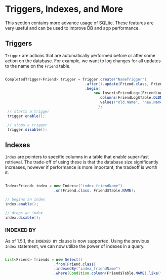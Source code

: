 # Triggers, Indexes, and More

This section contains more advance usage of SQLite. These features are very useful and can be used to improve DB and app performance.

## Triggers

```Trigger``` are actions that are automatically performed before or after some action on the database. For example, we want to log changes for all updates to the name on the ```Friend``` table.

```java

CompletedTrigger<Friend> trigger = Trigger.create("NameTrigger")
                                    .after().update(Friend.class, Friend$Table.NAME)
                                    .begin(
                                        new Insert<FriendLog>(FriendLog.class)
                                          .columns(FriendLog$Table.OLDNAME, FriendLog$Table.NEWNAME, FriendLog$Table.DATE)
                                          .values("old.Name", "new.Name", System.currentTimeMillis())
                                          };
 // starts a trigger
 trigger.enable();

 // stops a trigger
 trigger.disable();

```

## Indexes

```Index``` are pointers to specific columns in a table that enable super-fast retrieval. The trade-off of using these is that the database
size significantly increases, however if performance is more important, the tradeoff is worth it.

```java

Index<Friend> index = new Index<>("index_friendName")
                      .on(Friend.class, Friend$Table.NAME);

// begins an index
index.enable();

// drops an index
index.disable();

```

### INDEXED BY

As of 1.5.1, the ```INDEXED BY``` clause is now supported. Using the previous ```Index``` statement, we can now utilize the power
of indexes in a query.

```java

List<Friend> friends = new Select()
                      .from(Friend.class)
                      .indexedBy("index_friendName")
                      .where(Condition.column(Friend$Table.NAME).like("Andrew%")).queryList();

```
